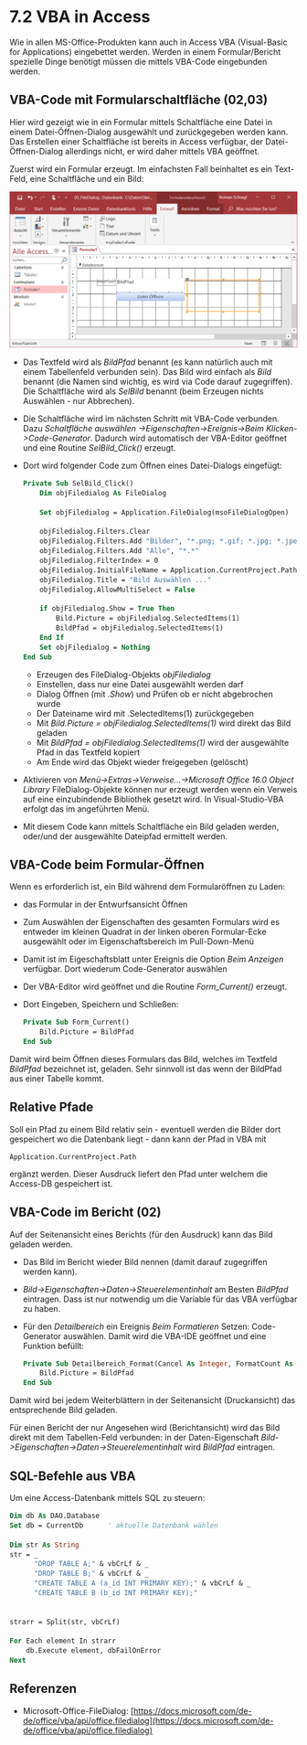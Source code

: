 # 7.2 VBA in Access

Wie in allen MS-Office-Produkten kann auch in Access VBA (Visual-Basic for Applications) eingebettet werden. Werden in einem Formular/Bericht spezielle Dinge benötigt müssen die mittels VBA-Code eingebunden werden.

## VBA-Code mit Formularschaltfläche (02,03)

Hier wird gezeigt wie in ein Formular mittels Schaltfläche eine Datei in einem Datei-Öffnen-Dialog ausgewählt und zurückgegeben werden kann. Das Erstellen einer Schaltfläche ist bereits in Access verfügbar, der Datei-Öffnen-Dialog allerdings nicht, er wird daher mittels VBA geöffnet.

Zuerst wird ein Formular erzeugt. Im einfachsten Fall beinhaltet es ein Text-Feld, eine Schaltfläche und ein Bild:

![MSAccess](software-entwicklung/Db/bilder/MSAccess_VBA01.png)

- Das Textfeld wird als *BildPfad* benannt (es kann natürlich auch mit einem Tabellenfeld verbunden sein). Das Bild wird einfach als *Bild* benannt (die Namen sind wichtig, es wird via Code darauf zugegriffen). Die Schaltfläche wird als *SelBild* benannt (beim Erzeugen nichts Auswählen - nur Abbrechen).

- Die Schaltfläche wird im nächsten Schritt mit VBA-Code verbunden. Dazu *Schaltfläche auswählen ->Eigenschaften->Ereignis->Beim Klicken->Code-Generator*. Dadurch wird automatisch der VBA-Editor geöffnet und eine Routine *SelBild_Click()* erzeugt.

- Dort wird folgender Code zum Öffnen eines Datei-Dialogs eingefügt:

  ```vb
  Private Sub SelBild_Click()
      Dim objFiledialog As FileDialog
      
      Set objFiledialog = Application.FileDialog(msoFileDialogOpen)
      
      objFiledialog.Filters.Clear
      objFiledialog.Filters.Add "Bilder", "*.png; *.gif; *.jpg; *.jpeg; *.bmp"
      objFiledialog.Filters.Add "Alle", "*.*"
      objFiledialog.FilterIndex = 0
      objFiledialog.InitialFileName = Application.CurrentProject.Path
      objFiledialog.Title = "Bild Auswählen ..."
      objFiledialog.AllowMultiSelect = False
  
      if objFiledialog.Show = True Then
          Bild.Picture = objFiledialog.SelectedItems(1)
          BildPfad = objFiledialog.SelectedItems(1)
      End If
      Set objFiledialog = Nothing
  End Sub
  ```

  - Erzeugen des FileDialog-Objekts *objFiledialog*
  - Einstellen, dass nur eine Datei ausgewählt werden darf
  - Dialog Öffnen (mit *.Show*) und Prüfen ob er nicht abgebrochen wurde
  - Der Dateiname wird mit .SelectedItems(1) zurückgegeben
  - Mit *Bild.Picture = objFiledialog.SelectedItems(1)* wird direkt das Bild geladen
  - Mit *BildPfad = objFiledialog.SelectedItems(1)* wird der ausgewählte Pfad in das Textfeld kopiert
  - Am Ende wird das Objekt wieder freigegeben (gelöscht)

- Aktivieren von *Menü->Extras->Verweise...->Microsoft Office 16.0 Object Library*
  FileDialog-Objekte können nur erzeugt werden wenn ein Verweis auf eine einzubindende Bibliothek gesetzt wird. In Visual-Studio-VBA erfolgt das im angeführten Menü.

- Mit diesem Code kann mittels Schaltfläche ein Bild geladen werden, oder/und der ausgewählte Dateipfad ermittelt werden.

## VBA-Code beim Formular-Öffnen

Wenn es erforderlich ist, ein Bild während dem Formularöffnen zu Laden:

- das Formular in der Entwurfsansicht Öffnen

- Zum Auswählen der Eigenschaften des gesamten Formulars wird es entweder im kleinen Quadrat in der linken oberen Formular-Ecke ausgewählt oder im Eigenschaftsbereich im Pull-Down-Menü

- Damit ist im Eigeschaftsblatt unter Ereignis die Option *Beim Anzeigen* verfügbar. Dort wiederum Code-Generator auswählen

- Der VBA-Editor wird geöffnet und die Routine *Form_Current()* erzeugt.

- Dort Eingeben, Speichern und Schließen:

  ```vb
  Private Sub Form_Current()
      Bild.Picture = BildPfad
  End Sub
  ```

Damit wird beim Öffnen dieses Formulars das Bild, welches im Textfeld *BildPfad* bezeichnet ist, geladen. Sehr sinnvoll ist das wenn der BildPfad aus einer Tabelle kommt.

## Relative Pfade

Soll ein Pfad zu einem Bild relativ sein - eventuell werden die Bilder dort gespeichert wo die Datenbank liegt - dann kann der Pfad in VBA mit

```
Application.CurrentProject.Path
```

ergänzt werden. Dieser Ausdruck liefert den Pfad unter welchem die Access-DB gespeichert ist.

## VBA-Code im Bericht (02)

Auf der Seitenansicht eines Berichts (für den Ausdruck) kann das Bild geladen werden.

- Das Bild im Bericht wieder Bild nennen (damit darauf zugegriffen werden kann).

- *Bild->Eigenschaften->Daten->Steuerelementinhalt* am Besten *BildPfad* eintragen. Dass ist nur notwendig um die Variable für das VBA verfügbar zu haben.

- Für den *Detailbereich* ein Ereignis *Beim Formatieren* Setzen: Code-Generator auswählen. Damit wird die VBA-IDE geöffnet und eine Funktion befüllt:

  ```vb
  Private Sub Detailbereich_Format(Cancel As Integer, FormatCount As Integer)
      Bild.Picture = BildPfad
  End Sub
  ```

Damit wird bei jedem Weiterblättern in der Seitenansicht (Druckansicht) das entsprechende Bild geladen.

Für einen Bericht der nur Angesehen wird (Berichtansicht) wird das Bild direkt mit dem Tabellen-Feld verbunden: in der Daten-Eigenschaft *Bild->Eigenschaften->Daten->Steuerelementinhalt* wird *BildPfad* eintragen.

## SQL-Befehle aus VBA

Um eine Access-Datenbank mittels SQL zu steuern:

```vb
Dim db As DAO.Database
Set db = CurrentDb      ' aktuelle Datenbank wählen
    
Dim str As String
str = _
      "DROP TABLE A;" & vbCrLf & _
      "DROP TABLE B;" & vbCrLf & _
      "CREATE TABLE A (a_id INT PRIMARY KEY);" & vbCrLf & _
      "CREATE TABLE B (b_id INT PRIMARY KEY);"

          
strarr = Split(str, vbCrLf)
    
For Each element In strarr
    db.Execute element, dbFailOnError
Next
```

## Referenzen

- Microsoft-Office-FileDialog:
  [https://docs.microsoft.com/de-de/office/vba/api/office.filedialog](https://docs.microsoft.com/de-de/office/vba/api/office.filedialog)

